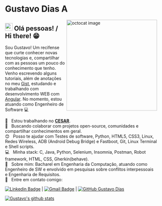 # Gustavo Dias A

<img align="right" width="300" height="300" src="https://i.ibb.co/cxqL8wp/octocat.png" alt="octocat image">

## <img src="https://media.giphy.com/media/hvRJCLFzcasrR4ia7z/giphy.gif" width="25px"> Olá pessoas! / Hi there! 😁

Sou Gustavo!
Um recifense que curte conhecer novas tecnologias e, compartilhar com as pessoas um pouco do conhecimento que tenho.  
Venho escrevendo alguns tutoriais, além de anotações no meu [Gist](https://gist.github.com/gfda), estudando e trabalhando com desenvolvimento WEB com [Angular](https://angular.io/).
No momento, estou atuando como Engenheiro de Software :computer:

:orange_heart:  &nbsp; Estou trabalhando no [**CESAR**](https://www.cesar.org.br/).
 <br/> :rocket: &nbsp; Buscando colaborar com projetos open-source, comunidades e compartilhar conhecimentos em geral.
 <br/> :blush: &nbsp; Posso te ajudar com Testes de software, Python, HTML5, CSS3, Linux, Redes Wireless, ADB (Android Debug Bridge) e Fastboot, Git, Linux Terminal e Shell scripts.
 <br/> :computer: &nbsp; Minha stack: C, Java, Python, Selenium, Insomnia, Postman, Robot framework, HTML, CSS, Gherkin(behave).
 <br/> 💬  &nbsp; Sobre mim: Bacharel em Engenharia da Computação, atuando como Engenheiro de SW e envolvido em pesquisas sobre conflitos interpessoais e Engenharia de Requisitos.
 <br/> :email: &nbsp; Entre em contato comigo:

[![Linkedin Badge](https://img.shields.io/badge/-GustavoDiasA-blue?style=flat-square&logo=Linkedin&logoColor=white&link=https://www.linkedin.com/in/gustavo-dias-alexandre-543568157/)](https://www.linkedin.com/in/gustavo-dias-alexandre-543568157/)
|
[![Gmail Badge](https://img.shields.io/badge/-gfdiasa@gmail.com-c14438?style=flat-square&logo=Gmail&logoColor=white&link=mailto:tgmarinho@gmail.com)](mailto:gfdiasa@gmail.com)
|
[![GitHub Gustavo Dias]( https://img.shields.io/github/followers/gfda?label=follow&style=social)](https://github.com/gfda)

[![Gustavo's github stats](https://github-readme-stats.vercel.app/api?username=gfda&show_icons=true&theme=dracula)](https://github.com/gfda/github-readme-stats)
